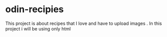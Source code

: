 # odin-recipies
This project is about recipes that I love and have to upload images . In this project i will be using only html
